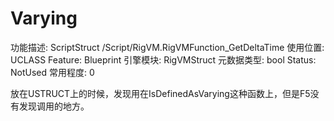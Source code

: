 # Varying

功能描述: ScriptStruct /Script/RigVM.RigVMFunction_GetDeltaTime
使用位置: UCLASS
Feature: Blueprint
引擎模块: RigVMStruct
元数据类型: bool
Status: NotUsed
常用程度: 0

放在USTRUCT上的时候，发现用在IsDefinedAsVarying这种函数上，但是F5没有发现调用的地方。